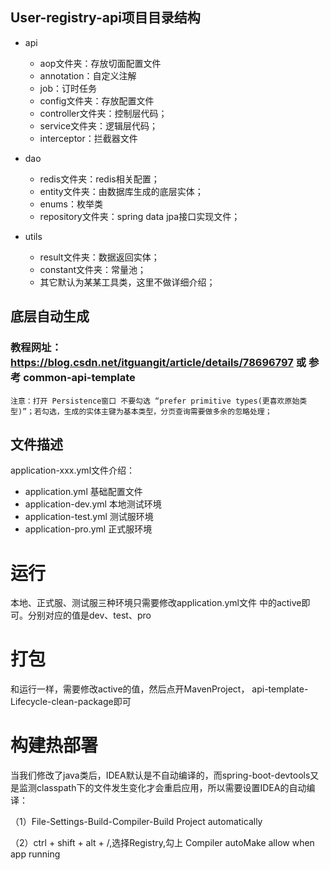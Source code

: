 ## User-registry-api项目目录结构
* api
    * aop文件夹：存放切面配置文件
    * annotation：自定义注解
    * job：订时任务
    * config文件夹：存放配置文件
    * controller文件夹：控制层代码；
    * service文件夹：逻辑层代码；
    * interceptor：拦截器文件
    
* dao
    * redis文件夹：redis相关配置；
    * entity文件夹：由数据库生成的底层实体；
    * enums：枚举类
    * repository文件夹：spring data jpa接口实现文件；
    
* utils
    * result文件夹：数据返回实体；
    * constant文件夹：常量池；
    * 其它默认为某某工具类，这里不做详细介绍；
    
## 底层自动生成
### 教程网址：https://blog.csdn.net/itguangit/article/details/78696797 或 参考 common-api-template
    注意：打开 Persistence窗口 不要勾选 “prefer primitive types(更喜欢原始类型)”；若勾选，生成的实体主键为基本类型，分页查询需要做多余的忽略处理；
    
## 文件描述
application-xxx.yml文件介绍：
- application.yml 基础配置文件
- application-dev.yml 本地测试环境
- application-test.yml 测试服环境
- application-pro.yml 正式服环境

# 运行
本地、正式服、测试服三种环境只需要修改application.yml文件
中的active即可。分别对应的值是dev、test、pro

# 打包
和运行一样，需要修改active的值，然后点开MavenProject，
api-template-Lifecycle-clean-package即可

# 构建热部署
当我们修改了java类后，IDEA默认是不自动编译的，而spring-boot-devtools又是监测classpath下的文件发生变化才会重启应用，所以需要设置IDEA的自动编译：

（1）File-Settings-Build-Compiler-Build Project automatically

（2）ctrl + shift + alt + /,选择Registry,勾上 Compiler autoMake allow when app running

